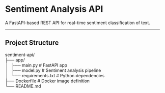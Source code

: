 # Sentiment Analysis API

A FastAPI-based REST API for real-time sentiment classification of text.

---

## Project Structure

sentiment-api/  
├── app/  
│   ├── main.py           # FastAPI app  
│   ├── model.py          # Sentiment analysis pipeline  
│   └── requirements.txt  # Python dependencies  
├── Dockerfile            # Docker image definition  
└── README.md               